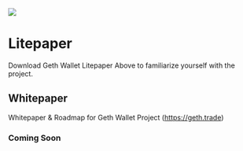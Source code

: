 <img src="https://geth.trade/wp-content/uploads/2019/08/final-home.png">

# Litepaper
Download Geth Wallet Litepaper Above to familiarize yourself with the project.

## Whitepaper
Whitepaper &amp; Roadmap for Geth Wallet Project (https://geth.trade)

### Coming Soon

